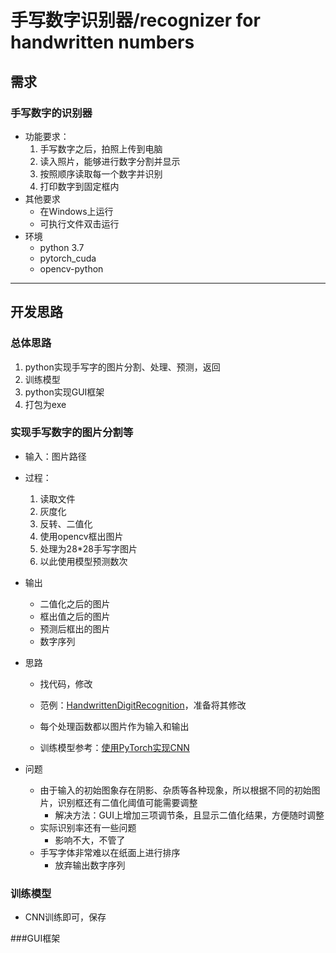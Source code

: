 # 手写数字识别器/recognizer for handwritten numbers

## 需求

### 手写数字的识别器

- 功能要求：
  1. 手写数字之后，拍照上传到电脑
  2. 读入照片，能够进行数字分割并显示
  3. 按照顺序读取每一个数字并识别
  4. 打印数字到固定框内
- 其他要求
  - 在Windows上运行
  - 可执行文件双击运行
- 环境
  - python 3.7
  - pytorch_cuda
  - opencv-python

---

## 开发思路

### 总体思路

1. python实现手写字的图片分割、处理、预测，返回
2. 训练模型
4. python实现GUI框架
5. 打包为exe

### 实现手写数字的图片分割等

- 输入：图片路径
- 过程：
  1. 读取文件
  2. 灰度化
  3. 反转、二值化
  4. 使用opencv框出图片
  5. 处理为28*28手写字图片
  6. 以此使用模型预测数次
- 输出
  - 二值化之后的图片
  - 框出值之后的图片
  - 预测后框出的图片
  - 数字序列
  
- 思路
  - 找代码，修改
  - 范例：[HandwrittenDigitRecognition](https://github.com/Wangzg123/HandwrittenDigitRecognition)，准备将其修改
  
  - 每个处理函数都以图片作为输入和输出
  - 训练模型参考：[使用PyTorch实现CNN](https://blog.csdn.net/qq_34714751/article/details/85610966)

- 问题
  - 由于输入的初始图象存在阴影、杂质等各种现象，所以根据不同的初始图片，识别框还有二值化阈值可能需要调整
    - 解决方法：GUI上增加三项调节条，且显示二值化结果，方便随时调整
  - 实际识别率还有一些问题
    - 影响不大，不管了
  - 手写字体非常难以在纸面上进行排序
    - 放弃输出数字序列

### 训练模型

- CNN训练即可，保存

###GUI框架
